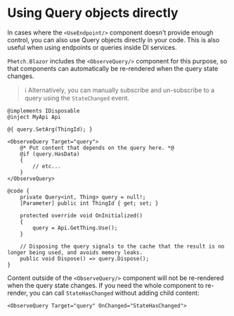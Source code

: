 # Using Query objects directly

In cases where the `<UseEndpoint/>` component doesn't provide enough control, you can also use Query objects directly in your code.
This is also useful when using endpoints or queries inside DI services.

`Phetch.Blazor` includes the `<ObserveQuery/>` component for this purpose, so that components can automatically be re-rendered when the query state changes.

> :information_source: Alternatively, you can manually subscribe and un-subscribe to a query using the `StateChanged` event.

```cshtml
@implements IDisposable
@inject MyApi Api

@{ query.SetArg(ThingId); }

<ObserveQuery Target="query">
    @* Put content that depends on the query here. *@
    @if (query.HasData)
    {
        // etc...
    }
</ObserveQuery>

@code {
    private Query<int, Thing> query = null!;
    [Parameter] public int ThingId { get; set; }

    protected override void OnInitialized()
    {
        query = Api.GetThing.Use();
    }

    // Disposing the query signals to the cache that the result is no longer being used, and avoids memory leaks.
    public void Dispose() => query.Dispose();
}
```

Content outside of the `<ObserveQuery/>` component will not be re-rendered when the query state changes. If you need the whole component to re-render, you can call `StateHasChanged` without adding child content:

```cshtml
<ObserveQuery Target="query" OnChanged="StateHasChanged">
```